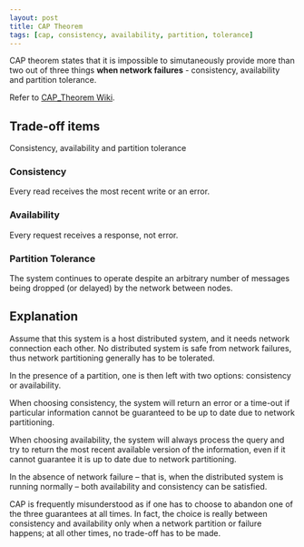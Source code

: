 ```yaml
---
layout: post
title: CAP Theorem
tags: [cap, consistency, availability, partition, tolerance]
---
```


CAP theorem states that it is impossible to simutaneously provide more than two out of three things **when network failures** - consistency, availability and partition tolerance.

Refer to [CAP_Theorem Wiki](https://en.wikipedia.org/wiki/CAP_theorem).

## Trade-off items

Consistency, availability and partition tolerance

### Consistency

Every read receives the most recent write or an error.

### Availability

Every request receives a response, not error.

### Partition Tolerance

The system continues to operate despite an arbitrary number of messages being dropped (or delayed) by the network between nodes.

## Explanation

Assume that this system is a host distributed system, and it needs network connection each other. No distributed system is safe from network failures, thus network partitioning generally has to be tolerated.

In the presence of a partition, one is then left with two options: consistency or availability.

When choosing consistency, the system will return an error or a time-out if particular information cannot be guaranteed to be up to date due to network partitioning.

When choosing availability, the system will always process the query and try to return the most recent available version of the information, even if it cannot guarantee it is up to date due to network partitioning.

In the absence of network failure – that is, when the distributed system is running normally – both availability and consistency can be satisfied.

CAP is frequently misunderstood as if one has to choose to abandon one of the three guarantees at all times. In fact, the choice is really between consistency and availability only when a network partition or failure happens; at all other times, no trade-off has to be made.